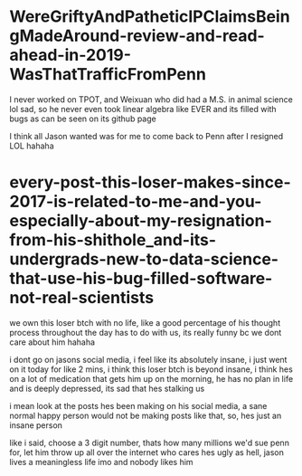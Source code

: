 # WereGriftyAndPatheticIPClaimsBeingMadeAround-review-and-read-ahead-in-2019-WasThatTrafficFromPenn

I never worked on TPOT, and Weixuan who did had a M.S. in animal science lol sad, so he never even took linear algebra like EVER and its filled with bugs as can be seen on its github page

I think all Jason wanted was for me to come back to Penn after I resigned LOL hahaha

# every-post-this-loser-makes-since-2017-is-related-to-me-and-you-especially-about-my-resignation-from-his-shithole_and-its-undergrads-new-to-data-science-that-use-his-bug-filled-software-not-real-scientists

we own this loser btch with no life, like a good percentage of his thought process throughout the day has to do with us, its really funny bc we dont care about him hahaha

i dont go on jasons social media, i feel like its absolutely insane, i just went on it today for like 2 mins, i think this loser btch is beyond insane, i think hes on a lot of medication that gets him up on the morning, he has no plan in life and is deeply depressed, its sad that hes stalking us

i mean look at the posts hes been making on his social media, a sane normal happy person would not be making posts like that, so, hes just an insane person

like i said, choose a 3 digit number, thats how many millions we'd sue penn for, let him throw up all over the internet who cares hes ugly as hell, jason lives a meaningless life imo and nobody likes him